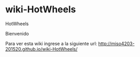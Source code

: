 # wiki-HotWheels
HotWheels


Bienvenido

Para ver esta wiki ingrese a la siguiente url: http://miso4203-201520.github.io/wiki-HotWheels/

